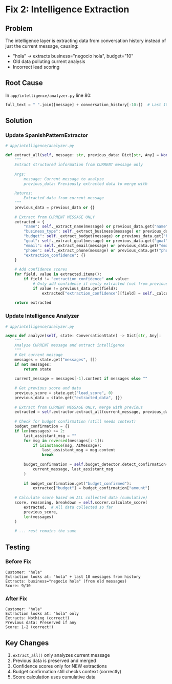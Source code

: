 # Fix 2: Intelligence Extraction

## Problem
The intelligence layer is extracting data from conversation history instead of just the current message, causing:
- "hola" → extracts business="negocio hola", budget="10" 
- Old data polluting current analysis
- Incorrect lead scoring

## Root Cause
In `app/intelligence/analyzer.py` line 80:
```python
full_text = " ".join([message] + conversation_history[-10:])  # Last 10 messages for context
```

## Solution

### Update SpanishPatternExtractor

```python
# app/intelligence/analyzer.py

def extract_all(self, message: str, previous_data: Dict[str, Any] = None) -> Dict[str, Any]:
    """
    Extract structured information from CURRENT message only
    
    Args:
        message: Current message to analyze
        previous_data: Previously extracted data to merge with
        
    Returns:
        Extracted data from current message
    """
    previous_data = previous_data or {}
    
    # Extract from CURRENT MESSAGE ONLY
    extracted = {
        "name": self._extract_name(message) or previous_data.get("name"),
        "business_type": self._extract_business(message) or previous_data.get("business_type"),
        "budget": self._extract_budget(message) or previous_data.get("budget"),
        "goal": self._extract_goal(message) or previous_data.get("goal"),
        "email": self._extract_email(message) or previous_data.get("email"),
        "phone": self._extract_phone(message) or previous_data.get("phone"),
        "extraction_confidence": {}
    }
    
    # Add confidence scores
    for field, value in extracted.items():
        if field != "extraction_confidence" and value:
            # Only add confidence if newly extracted (not from previous)
            if value != previous_data.get(field):
                extracted["extraction_confidence"][field] = self._calculate_confidence(value, message)
    
    return extracted
```

### Update Intelligence Analyzer

```python
# app/intelligence/analyzer.py

async def analyze(self, state: ConversationState) -> Dict[str, Any]:
    """
    Analyze CURRENT message and extract intelligence
    """
    # Get current message
    messages = state.get("messages", [])
    if not messages:
        return state
        
    current_message = messages[-1].content if messages else ""
    
    # Get previous score and data
    previous_score = state.get("lead_score", 0)
    previous_data = state.get("extracted_data", {})
    
    # Extract from CURRENT MESSAGE ONLY, merge with previous
    extracted = self.extractor.extract_all(current_message, previous_data)
    
    # Check for budget confirmation (still needs context)
    budget_confirmation = {}
    if len(messages) >= 2:
        last_assistant_msg = ""
        for msg in reversed(messages[:-1]):
            if isinstance(msg, AIMessage):
                last_assistant_msg = msg.content
                break
                
        budget_confirmation = self.budget_detector.detect_confirmation(
            current_message, last_assistant_msg
        )
        
        if budget_confirmation.get("budget_confirmed"):
            extracted["budget"] = budget_confirmation["amount"]
    
    # Calculate score based on ALL collected data (cumulative)
    score, reasoning, breakdown = self.scorer.calculate_score(
        extracted,  # All data collected so far
        previous_score,
        len(messages)
    )
    
    # ... rest remains the same
```

## Testing

### Before Fix
```
Customer: "hola"
Extraction looks at: "hola" + last 10 messages from history
Extracts: business="negocio hola" (from old messages)
Score: 9/10
```

### After Fix
```
Customer: "hola"
Extraction looks at: "hola" only
Extracts: Nothing (correct!)
Previous data: Preserved if any
Score: 1-2 (correct!)
```

## Key Changes
1. `extract_all()` only analyzes current message
2. Previous data is preserved and merged
3. Confidence scores only for NEW extractions
4. Budget confirmation still checks context (correctly)
5. Score calculation uses cumulative data